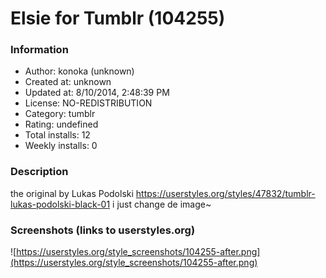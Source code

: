 # Elsie for Tumblr (104255)

### Information
- Author: konoka (unknown)
- Created at: unknown
- Updated at: 8/10/2014, 2:48:39 PM
- License: NO-REDISTRIBUTION
- Category: tumblr
- Rating: undefined
- Total installs: 12
- Weekly installs: 0


### Description
the original by Lukas Podolski https://userstyles.org/styles/47832/tumblr-lukas-podolski-black-01
i just change de image~


### Screenshots (links to userstyles.org)
![https://userstyles.org/style_screenshots/104255-after.png](https://userstyles.org/style_screenshots/104255-after.png)


